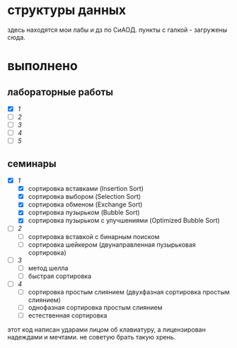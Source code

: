 # структуры данных

здесь находятся мои лабы и дз по СиАОД. пункты с галкой - загружены сюда.

# выполнено
## лабораторные работы
-[x] *1*
-[ ] *2*
-[ ] *3*
-[ ] *4*
-[ ] *5*
## семинары
-[x] *1*
	-[x] сортировка вставками (Insertion Sort)
	-[x] сортировка выбором (Selection Sort)
	-[x] сортировка обменом (Exchange Sort)
	-[x] сортировка пузырьком (Bubble Sort)
	-[x] сортировка пузырьком с улучшениями (Optimized Bubble Sort)
-[ ] *2*
	-[ ] сортировка вставкой с бинарным поиском
	-[ ] сортировка шейкером (двунаправленная пузырьковая сортировка)
-[ ] *3*
	-[ ] метод шелла
	-[ ] быстрая сортировка
-[ ] *4*
	-[ ] сортировка простым слиянием (двухфазная сортировка простым слиянием)
	-[ ] однофазная сортировка простым слиянием
	-[ ] естественная сортировка

этот код написан ударами лицом об клавиатуру, а лицензирован надеждами и мечтами. не советую брать такую хрень.